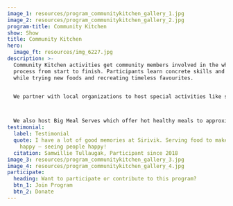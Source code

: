 ```yaml
---
image_1: resources/program_communitykitchen_gallery_1.jpg
image_2: resources/program_communitykitchen_gallery_2.jpg
program-title: Community Kitchen
show: Show
title: Community Kitchen
hero:
  image_ft: resources/img_6227.jpg
description: >-
  Community Kitchen activities get community members involved in the whole meal
  process from start to finish. Participants learn concrete skills and recipes
  while trying new foods and recreating timeless favourites.


  We partner with local organizations to host special activities like school group cooking classes or evening cooking lessons for new mothers. At the end of our cooking, we dig in! Sharing the fruits of our labour with fellow community members and bringing hearty meals home to our loved ones.



  We also host Big Meal Serves which offer hot healthy meals to approximately 250 individuals. Our big serves are for all community members and are announced on our facebook page and on local radio. If you’d like to help behind the scenes on our next serve let us know!
testimonial:
  label: Testimonial
  quote: I have a lot of good memories at Sirivik. Serving food to make people
    happy – seeing people happy!
  citation: Samwillie Tullaugak, Participant since 2018
image_3: resources/program_communitykitchen_gallery_3.jpg
image_4: resources/program_communitykitchen_gallery_4.jpg
participate:
  heading: Want to participate or contribute to this program?
  btn_1: Join Program
  btn_2: Donate
---
```

